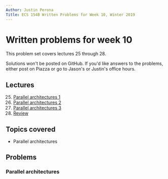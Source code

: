 ```yaml
---
Author: Justin Perona
Title: ECS 154B Written Problems for Week 10, Winter 2019
---
```


# Written problems for week 10

This problem set covers lectures 25 through 28.

Solutions won't be posted on GitHub.
If you'd like answers to the problems, either post on Piazza or go to Jason's or Justin's office hours.

## Lectures

25. [Parallel architectures 1](https://github.com/jlpteaching/ECS154B/blob/master/lecture%20notes/03-08-Lecture-25.pdf)
26. [Parallel architectures 2](https://github.com/jlpteaching/ECS154B/blob/master/lecture%20notes/03-11-Lecture-26.pdf)
27. [Parallel architectures 3](https://github.com/jlpteaching/ECS154B/blob/master/lecture%20notes/03-13-Lecture-27.pdf)
28. [Review](https://github.com/jlpteaching/ECS154B/blob/master/lecture%20notes/03-15-Lecture-28.pdf)

## Topics covered

* Parallel architectures

## Problems

### Parallel architectures
